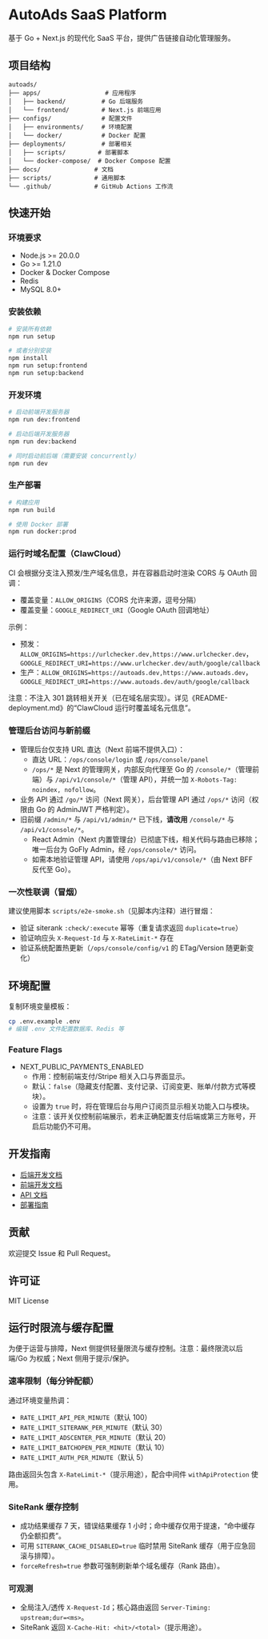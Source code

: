 # AutoAds SaaS Platform

基于 Go + Next.js 的现代化 SaaS 平台，提供广告链接自动化管理服务。

## 项目结构

```
autoads/
├── apps/                  # 应用程序
│   ├── backend/          # Go 后端服务
│   └── frontend/         # Next.js 前端应用
├── configs/              # 配置文件
│   ├── environments/     # 环境配置
│   └── docker/           # Docker 配置
├── deployments/          # 部署相关
│   ├── scripts/         # 部署脚本
│   └── docker-compose/  # Docker Compose 配置
├── docs/               # 文档
├── scripts/            # 通用脚本
└── .github/            # GitHub Actions 工作流
```

## 快速开始

### 环境要求

- Node.js >= 20.0.0
- Go >= 1.21.0
- Docker & Docker Compose
- Redis
- MySQL 8.0+

### 安装依赖

```bash
# 安装所有依赖
npm run setup

# 或者分别安装
npm install
npm run setup:frontend
npm run setup:backend
```

### 开发环境

```bash
# 启动前端开发服务器
npm run dev:frontend

# 启动后端开发服务器
npm run dev:backend

# 同时启动前后端（需要安装 concurrently）
npm run dev
```

### 生产部署

```bash
# 构建应用
npm run build

# 使用 Docker 部署
npm run docker:prod
```

### 运行时域名配置（ClawCloud）

CI 会根据分支注入预发/生产域名信息，并在容器启动时渲染 CORS 与 OAuth 回调：
- 覆盖变量：`ALLOW_ORIGINS`（CORS 允许来源，逗号分隔）
- 覆盖变量：`GOOGLE_REDIRECT_URI`（Google OAuth 回调地址）

示例：
- 预发：`ALLOW_ORIGINS=https://urlchecker.dev,https://www.urlchecker.dev`，`GOOGLE_REDIRECT_URI=https://www.urlchecker.dev/auth/google/callback`
- 生产：`ALLOW_ORIGINS=https://autoads.dev,https://www.autoads.dev`，`GOOGLE_REDIRECT_URI=https://www.autoads.dev/auth/google/callback`

注意：不注入 301 跳转相关开关（已在域名层实现）。详见《README-deployment.md》的“ClawCloud 运行时覆盖域名元信息”。

### 管理后台访问与新前缀

- 管理后台仅支持 URL 直达（Next 前端不提供入口）：
  - 直达 URL：`/ops/console/login` 或 `/ops/console/panel`
  - `/ops/*` 是 Next 的管理网关，内部反向代理至 Go 的 `/console/*`（管理前端）与 `/api/v1/console/*`（管理 API），并统一加 `X-Robots-Tag: noindex, nofollow`。
- 业务 API 通过 `/go/*` 访问（Next 网关），后台管理 API 通过 `/ops/*` 访问（权限由 Go 的 AdminJWT 严格判定）。
- 旧前缀 `/admin/*` 与 `/api/v1/admin/*` 已下线，**请改用** `/console/*` 与 `/api/v1/console/*`。
  - React Admin（Next 内置管理台）已彻底下线，相关代码与路由已移除；唯一后台为 GoFly Admin，经 `/ops/console/*` 访问。
  - 如需本地验证管理 API，请使用 `/ops/api/v1/console/*`（由 Next BFF 反代至 Go）。

### 一次性联调（冒烟）

建议使用脚本 `scripts/e2e-smoke.sh`（见脚本内注释）进行冒烟：
- 验证 siterank `:check/:execute` 幂等（重复请求返回 `duplicate=true`）
- 验证响应头 `X-Request-Id` 与 `X-RateLimit-*` 存在
- 验证系统配置热更新（`/ops/console/config/v1` 的 ETag/Version 随更新变化）

## 环境配置

复制环境变量模板：

```bash
cp .env.example .env
# 编辑 .env 文件配置数据库、Redis 等
```

### Feature Flags

- NEXT_PUBLIC_PAYMENTS_ENABLED
  - 作用：控制前端支付/Stripe 相关入口与界面显示。
  - 默认：`false`（隐藏支付配置、支付记录、订阅变更、账单/付款方式等模块）。
  - 设置为 `true` 时，将在管理后台与用户订阅页显示相关功能入口与模块。
  - 注意：该开关仅控制前端展示，若未正确配置支付后端或第三方账号，开启后功能仍不可用。

## 开发指南

- [后端开发文档](docs/development/backend.md)
- [前端开发文档](docs/development/frontend.md)
- [API 文档](docs/api/README.md)
- [部署指南](docs/deployment/README.md)

## 贡献

欢迎提交 Issue 和 Pull Request。

## 许可证

MIT License
## 运行时限流与缓存配置

为便于运营与排障，Next 侧提供轻量限流与缓存控制。注意：最终限流以后端/Go 为权威；Next 侧用于提示/保护。

### 速率限制（每分钟配额）

通过环境变量热调：

- `RATE_LIMIT_API_PER_MINUTE`（默认 100）
- `RATE_LIMIT_SITERANK_PER_MINUTE`（默认 30）
- `RATE_LIMIT_ADSCENTER_PER_MINUTE`（默认 20）
- `RATE_LIMIT_BATCHOPEN_PER_MINUTE`（默认 10）
- `RATE_LIMIT_AUTH_PER_MINUTE`（默认 5）

路由返回头包含 `X-RateLimit-*`（提示用途），配合中间件 `withApiProtection` 使用。

### SiteRank 缓存控制

- 成功结果缓存 7 天，错误结果缓存 1 小时；命中缓存仅用于提速，“命中缓存仍全额扣费”。
- 可用 `SITERANK_CACHE_DISABLED=true` 临时禁用 SiteRank 缓存（用于应急回滚与排障）。
- `forceRefresh=true` 参数可强制刷新单个域名缓存（Rank 路由）。

### 可观测

- 全局注入/透传 `X-Request-Id`；核心路由返回 `Server-Timing: upstream;dur=<ms>`。
- SiteRank 返回 `X-Cache-Hit: <hit>/<total>`（提示用途）。
